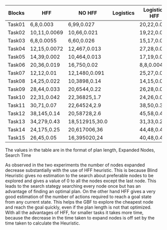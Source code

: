 | Blocks | HFF          | NO HFF         | Logistics |Logistics HFF| Logistics NoHFF|
|--------|--------------|----------------|-----------|-------------|----------------|
| Task01 | 6,8,0.003    | 6,99,0.027     |           | 20,22,0.033 | 20,11907,0.61  |
| Task02 | 10,11,0.0069 | 10,66,0.021    |           | 19,22,0.031 | 19,9704,0.45   |
| Task03 | 6,8,0.0055   | 6,60,0.026     |           | 15,17,0.019 | 15,4966,0.24   |
| Task04 | 12,15,0.0072 | 12,467,0.013   |           | 27,28,0.058 | 27,113472,6.8  |
| Task05 | 14,39,0.002  | 10,464,0.013   |           | 17,19,0.037 | 17,22081,1.3   |
| Task06 | 20,36,0.019  | 16,750,0.02    |           | 8,8,0.0044  | 8,1070,0.065   |
| Task07 | 12,12,0.01   | 12,1480,0.091  |           | 25,27,0.062 | 25,480488,35   |
| Task08 | 14,25,0.022  | 10,3898,0.14   |           | 14,15,0.027 | 14,26877,1.8   |
| Task09 | 28,44,0.033  | 20,6544,0.22   |           | 26,28,0.065 | 25,494011,35   |
| Task10 | 22,31,0.042  | 22,36825,1.7   |           | 24,26,0.055 | 24,394124,28   |
| Task11 | 30,71,0.07   | 22,64524,2.9   |           | 38,50,0.32  | takes too long |
| Task12 | 38,145,0.14  | 20,58728,2.6   |           | 45,58,0.43  | takes too long |
| Task13 | 34,279,0.43  | 18,512915,30.0 |           | 31,33,0.26  | takes too long |
| Task14 | 24,175,0.25  | 20,617006,36   |           | 44,48,0.45  | takes too long |
| Task15 | 26,45,0.05   | 16,395020,24   |           | 40,48,0.4   | takes too long |




The values in the table are in the format of
plan length, Expanded Nodes, Search Time

As observed in the two experiments the number of nodes expanded decrease substantially with the use of HFF heuristic. This is because Blind Heuristic gives no estimation to the search about preferable nodes to be explored and gives a value of 0 to all the nodes except the last node. This leads to the search stategy searching every node once but has an advantage of finding an optimal plan.
On the other hand HFF gives a very good estimation of the number of actions required to reach a goal state from any current state. This helps the GBF to explore the cheapest node and reach the goal quickly, even if the plan length is not that optimized. With all the advantages of HFF, for smaller tasks it takes more time, because the decrease in the time taken to expand nodes is off set by the time taken to calculate the Heuristic.  
